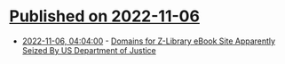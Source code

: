 # [Published on 2022-11-06](index.md)

* [2022-11-06, 04:04:00](https://news.slashdot.org/story/22/11/06/0220227/domains-for-z-library-ebook-site-apparently-seized-by-us-department-of-justice?utm_source=rss1.0mainlinkanon&utm_medium=feed) - [Domains for Z-Library eBook Site Apparently Seized By US Department of Justice](https://news.slashdot.org/story/22/11/06/0220227/domains-for-z-library-ebook-site-apparently-seized-by-us-department-of-justice?utm_source=rss1.0mainlinkanon&utm_medium=feed)
